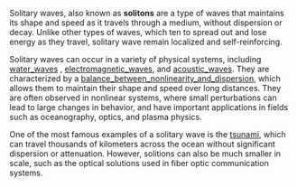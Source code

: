Solitary waves, also known as **solitons** are a type of waves that maintains its shape and speed as it travels through a medium, without dispersion or decay. Unlike other types of waves, which ten to spread out and lose energy as they travel, solitary wave remain localized  and self-reinforcing.

Solitary waves can occur in a variety of physical systems, including [water_waves](water_waves) , [electromagnetic_waves](electromagnetic_waves), and [acoustic_waves](acoustic_waves). They are characterized by a [balance_between_nonlinearity_and_dispersion](solitary_waves_and_the_balance_between_nonlinearity_and_dispersion.md), which allows them to maintain their shape and speed over long distances. They are often observed in nonlinear systems, where small perturbations can lead to large changes in behavior, and have important applications in fields such as oceanography, optics, and plasma physics. 

One of the most famous examples of a solitary wave is the [tsunami](tsunami), which can travel thousands of kilometers across the ocean without significant dispersion or attenuation. However, solitions can also be much smaller in scale, such as the optical solutions used in fiber optic communication systems. 

